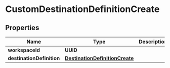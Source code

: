 

# CustomDestinationDefinitionCreate


## Properties

| Name | Type | Description | Notes |
|------------ | ------------- | ------------- | -------------|
|**workspaceId** | **UUID** |  |  |
|**destinationDefinition** | [**DestinationDefinitionCreate**](DestinationDefinitionCreate.md) |  |  |



